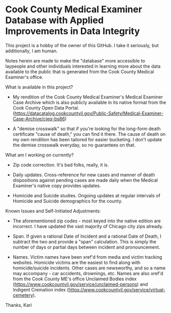 # Cook County Medical Examiner Database with Applied Improvements in Data Integrity

This project is a hobby of the owner of this GitHub.  I take it seriously, but additionally, I am human.

Notes herein are made to make the "database" more accessible to laypeople and other individuals interested in learning more about the data available to the public that is generated from the Cook County Medical Examiner's office.

What is available in this project?
- My rendition of the Cook County Medical Examiner's Medical Examiner Case Archive which is also publicly available in its native format from the Cook County Open Data Portal. (https://datacatalog.cookcountyil.gov/Public-Safety/Medical-Examiner-Case-Archive/cjeq-bs86)

- A "demise crosswalk" so that if you're looking for the long-form death certificate "cause of death," you can find it there.  The cause of death on my own rendition has been tailored for easier bucketing.  I don't update the demise crosswalk everyday, so no guarantees on that.

What am I working on currently?
- Zip code correction.  It's bad folks, really, it is.

- Daily updates.  Cross-reference for new cases and manner of death dispositions against pending cases are made daily when the Medical Examiner's native copy provides updates.

- Homicide and Suicide studies.  Ongoing updates at regular intervals of Homicide and Suicide demographics for the county.

Known Issues and Self-Initiated Adjustments:
- The aforementioned zip codes - most keyed into the native edition are incorrect.  I have updated the vast majority of Chicago city zips already.

- Span.  If given a rational Date of Incident and a rational Date of Death, I subtract the two and provide a "span" calculation.  This is simply the number of days or partial days between incident and pronouncement.

- Names.  Victim names have been xref'd from media and victim tracking websites.  Homicide victims are the easiest to find along with homicide/suicide incidents.  Other cases are newsworthy, and so a name may accompany - car accidents, drownings, etc.  Names are also xref'd from the Cook County ME's office Unclaimed Bodies index (https://www.cookcountyil.gov/service/unclaimed-persons) and Indigent Cremation index (https://www.cookcountyil.gov/service/virtual-cemetery).


Thanks, Kari
